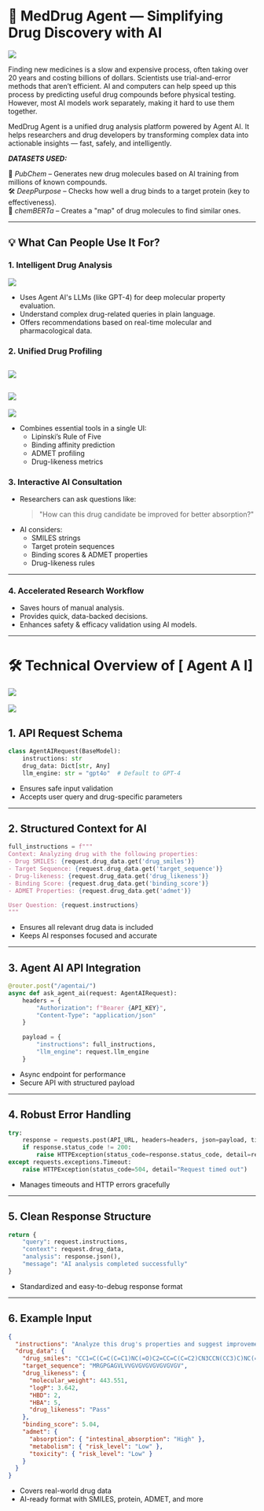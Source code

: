 # 🧠 MedDrug Agent — Simplifying Drug Discovery with AI

![](https://i.imgur.com/aACqD8s.png)


Finding new medicines is a slow and expensive process, often taking over 20 years and costing billions of dollars. Scientists use trial-and-error methods that aren’t efficient. AI and computers can help speed up this process by predicting useful drug compounds before physical testing. However, most AI models work separately, making it hard to use them together.  

MedDrug Agent is a unified drug analysis platform powered by Agent AI. It helps researchers and drug developers by transforming complex data into actionable insights — fast, safely, and intelligently.

***DATASETS USED:***

🧬 *PubChem* – Generates new drug molecules based on AI training from millions of known compounds.  
🛠 *DeepPurpose* – Checks how well a drug binds to a target protein (key to effectiveness).  
🧠 *chemBERTa* – Creates a "map" of drug molecules to find similar ones.


---

## 💡 What Can People Use It For?

### 1. **Intelligent Drug Analysis**
![](https://i.imgur.com/JqZB6ah.png)
- Uses Agent AI's LLMs (like GPT-4) for deep molecular property evaluation.
- Understand complex drug-related queries in plain language.
- Offers recommendations based on real-time molecular and pharmacological data.

### 2. **Unified Drug Profiling**

![](https://i.imgur.com/UFNA4wk.png)
---
![](https://i.imgur.com/tVWpYUv.png)
---
![](https://i.imgur.com/Os5GF3Z.png)
- Combines essential tools in a single UI:
  - Lipinski’s Rule of Five
  - Binding affinity prediction
  - ADMET profiling
  - Drug-likeness metrics

### 3. **Interactive AI Consultation**
- Researchers can ask questions like:
  > "How can this drug candidate be improved for better absorption?"
- AI considers:
  - SMILES strings  
  - Target protein sequences  
  - Binding scores & ADMET properties  
  - Drug-likeness rules


---
### 4. **Accelerated Research Workflow**
- Saves hours of manual analysis.
- Provides quick, data-backed decisions.
- Enhances safety & efficacy validation using AI models.

---

# 🛠️ Technical Overview of [ Agent A I]

![](https://i.imgur.com/JqZB6ah.png)
<br/>
<br/>
![](https://i.imgur.com/sjEVdA4.png)

## 1. API Request Schema

```python
class AgentAIRequest(BaseModel):
    instructions: str
    drug_data: Dict[str, Any]
    llm_engine: str = "gpt4o"  # Default to GPT-4
```

- Ensures safe input validation
- Accepts user query and drug-specific parameters

---

## 2. Structured Context for AI

```python
full_instructions = f"""
Context: Analyzing drug with the following properties:
- Drug SMILES: {request.drug_data.get('drug_smiles')}
- Target Sequence: {request.drug_data.get('target_sequence')}
- Drug-likeness: {request.drug_data.get('drug_likeness')}
- Binding Score: {request.drug_data.get('binding_score')}
- ADMET Properties: {request.drug_data.get('admet')}

User Question: {request.instructions}
"""
```

- Ensures all relevant drug data is included
- Keeps AI responses focused and accurate

---

## 3. Agent AI API Integration

```python
@router.post("/agentai/")
async def ask_agent_ai(request: AgentAIRequest):
    headers = {
        "Authorization": f"Bearer {API_KEY}",
        "Content-Type": "application/json"
    }
    
    payload = {
        "instructions": full_instructions,
        "llm_engine": request.llm_engine
    }
```

- Async endpoint for performance
- Secure API with structured payload

---

## 4. Robust Error Handling

```python
try:
    response = requests.post(API_URL, headers=headers, json=payload, timeout=30)
    if response.status_code != 200:
        raise HTTPException(status_code=response.status_code, detail=response.text)
except requests.exceptions.Timeout:
    raise HTTPException(status_code=504, detail="Request timed out")
```

- Manages timeouts and HTTP errors gracefully

---

## 5. Clean Response Structure

```python
return {
    "query": request.instructions,
    "context": request.drug_data,
    "analysis": response.json(),
    "message": "AI analysis completed successfully"
}
```

- Standardized and easy-to-debug response format

---

## 6. Example Input

```json
{
  "instructions": "Analyze this drug's properties and suggest improvements",
  "drug_data": {
    "drug_smiles": "CC1=C(C=C(C=C1)NC(=O)C2=CC=C(C=C2)CN3CCN(CC3)C)NC(=O)C4=CN=CC=C4",
    "target_sequence": "MRGPGAGVLVVGVGVGVGVGVGVGV",
    "drug_likeness": {
      "molecular_weight": 443.551,
      "logP": 3.642,
      "HBD": 2,
      "HBA": 5,
      "drug_likeness": "Pass"
    },
    "binding_score": 5.04,
    "admet": {
      "absorption": { "intestinal_absorption": "High" },
      "metabolism": { "risk_level": "Low" },
      "toxicity": { "risk_level": "Low" }
    }
  }
}
```

- Covers real-world drug data
- AI-ready format with SMILES, protein, ADMET, and more
